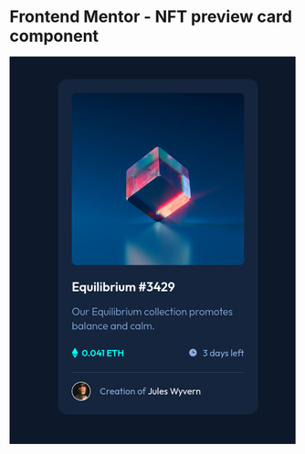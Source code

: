 # Frontend Mentor - NFT preview card component

![Design preview for the NFT preview card component coding challenge](./screenshot.png)
